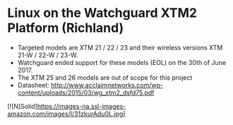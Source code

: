 # Linux on the Watchguard XTM2 Platform (Richland)

- Targeted models are XTM 21 / 22 / 23 and their wireless versions XTM 21-W / 22-W / 23-W.
- Watchguard ended support for these models (EOL) on the 30th of June 2017.
- The XTM 25 and 26 models are out of scope for this project
- Datasheet: http://www.acclaimnetworks.com/wp-content/uploads/2015/03/wg_xtm2_dsfd75.pdf


[![N]Solid]https://images-na.ssl-images-amazon.com/images/I/31zkurAdu0L.jpg]
